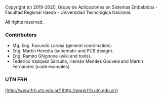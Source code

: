 Copyright (c) 2019-2020, Grupo de Aplicaciones en Sistemas Embebidos - Facultad Regional Haedo - Universidad Tecnológica Nacional.

All rights reserved.

### Contributors

 - Mg. Eng. Facundo Larosa (general coordination).
 - Eng. Martín Heredia (schematic and PCB design).
 - Eng. Ramiro Ghignone (wiki and tools).
 - Federico Vazquez Saraullo, Hernán Mendes Gouveia and Martín Fernández (code examples).

### UTN FRH 
[http://www.frh.utn.edu.ar/](http://www.frh.utn.edu.ar/)
